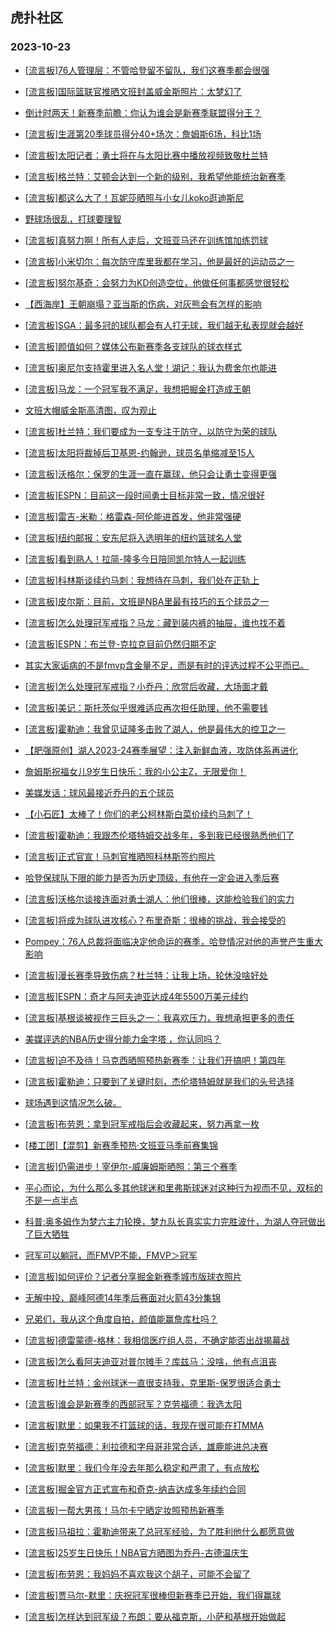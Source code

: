 ## 虎扑社区 
### 2023-10-23

+ [[流言板]76人管理层：不管哈登留不留队，我们这赛季都会很强](https://bbs.hupu.com/622594549.html)

+ [[流言板]国际篮联官推晒文班封盖威金斯照片：太梦幻了](https://bbs.hupu.com/622594096.html)

+ [倒计时两天！新赛季前瞻：你认为谁会是新赛季联盟得分王？](https://bbs.hupu.com/622592347.html)

+ [[流言板]生涯第20季球员得分40+场次：詹姆斯6场，科比1场](https://bbs.hupu.com/622590513.html)

+ [[流言板]太阳记者：勇士将在与太阳比赛中播放视频致敬杜兰特](https://bbs.hupu.com/622589022.html)

+ [[流言板]格兰特：艾顿会达到一个新的级别，我希望他能统治新赛季](https://bbs.hupu.com/622589360.html)

+ [[流言板]都这么大了！瓦妮莎晒照与小女儿koko逛迪斯尼](https://bbs.hupu.com/622588876.html)

+ [野球场很乱，打球要理智](https://bbs.hupu.com/622591951.html)

+ [[流言板]真努力啊！所有人走后，文班亚马还在训练馆加练罚球](https://bbs.hupu.com/622588435.html)

+ [[流言板]小米切尔：每次防守库里我都在学习，他是最好的运动员之一](https://bbs.hupu.com/622591255.html)

+ [[流言板]努尔基奇：会努力为KD创造空位，他做任何事都感觉很轻松](https://bbs.hupu.com/622593023.html)

+ [【西海岸】王朝崩塌？亚当斯的伤病，对灰熊会有怎样的影响](https://bbs.hupu.com/622592193.html)

+ [[流言板]SGA：最多冠的球队都会有人打无球，我们越无私表现就会越好](https://bbs.hupu.com/622589744.html)

+ [[流言板]颜值如何？媒体公布新赛季各支球队的球衣样式](https://bbs.hupu.com/622594748.html)

+ [[流言板]奥尼尔支持霍里进入名人堂！湖记：我认为费舍尔也能进](https://bbs.hupu.com/622588374.html)

+ [[流言板]马龙：一个冠军我不满足，我想把掘金打造成王朝](https://bbs.hupu.com/622587825.html)

+ [文班大帽威金斯高清图，叹为观止](https://bbs.hupu.com/622589602.html)

+ [[流言板]杜兰特：我们要成为一支专注于防守，以防守为荣的球队](https://bbs.hupu.com/622594677.html)

+ [[流言板]太阳将裁掉后卫基恩-约翰逊，球员名单缩减至15人](https://bbs.hupu.com/622589054.html)

+ [[流言板]沃格尔：保罗的生涯一直在赢球，他只会让勇士变得更强](https://bbs.hupu.com/622594454.html)

+ [[流言板]ESPN：目前这一段时间勇士目标非常一致，情况很好](https://bbs.hupu.com/622587850.html)

+ [[流言板]雷吉-米勒：格雷森-阿伦能进首发，他非常强硬](https://bbs.hupu.com/622594149.html)

+ [[流言板]纽约邮报：安东尼将入选明年的纽约篮球名人堂](https://bbs.hupu.com/622594382.html)

+ [[流言板]看到熟人！拉简-隆多今日陪同凯尔特人一起训练](https://bbs.hupu.com/622587393.html)

+ [[流言板]科林斯谈续约马刺：我想待在马刺，我们处在正轨上](https://bbs.hupu.com/622594026.html)

+ [[流言板]皮尔斯：目前，文班是NBA里最有技巧的五个球员之一](https://bbs.hupu.com/622587685.html)

+ [[流言板]怎么处理冠军戒指？马龙：藏到装内裤的抽屉，谁也找不着](https://bbs.hupu.com/622594603.html)

+ [[流言板]ESPN：布兰登-克拉克目前仍然归期不定](https://bbs.hupu.com/622587523.html)

+ [其实大家诟病的不是fmvp含金量不足，而是有时的评选过程不公平而已。](https://bbs.hupu.com/622593961.html)

+ [[流言板]怎么处理冠军戒指？小乔丹：欣赏后收藏，大场面才戴](https://bbs.hupu.com/622594649.html)

+ [[流言板]美记：斯托茨似乎很难适应再次担任助理，他不需要钱](https://bbs.hupu.com/622594800.html)

+ [[流言板]霍勒迪：我曾见证隆多击败了湖人，他是最伟大的控卫之一](https://bbs.hupu.com/622587660.html)

+ [【肥强原创】湖人2023-24赛季展望：注入新鲜血液，攻防体系再进化](https://bbs.hupu.com/622593444.html)

+ [詹姆斯祝福女儿9岁生日快乐：我的小公主Z，无限爱你！](https://bbs.hupu.com/622588387.html)

+ [美媒发话：球风最接近乔丹的五个球员](https://bbs.hupu.com/622593233.html)

+ [【小石匠】太棒了！你们的老公柯林斯白菜价续约马刺了！](https://bbs.hupu.com/622593596.html)

+ [[流言板]霍勒迪：我跟杰伦塔特姆交战多年，多到我已经很熟悉他们了](https://bbs.hupu.com/622594581.html)

+ [[流言板]正式官宣！马刺官推晒照科林斯签约照片](https://bbs.hupu.com/622588790.html)

+ [哈登保球队下限的能力是否为历史顶级，有他在一定会进入季后赛](https://bbs.hupu.com/622593638.html)

+ [[流言板]沃格尔谈接连面对勇士湖人：他们很棒，这能检验我们的实力](https://bbs.hupu.com/622595642.html)

+ [[流言板]将成为球队进攻核心？布里奇斯：很棒的挑战，我会接受的](https://bbs.hupu.com/622589154.html)

+ [Pompey：76人总裁将面临决定他命运的赛季，哈登情况对他的声誉产生重大影响](https://bbs.hupu.com/622594698.html)

+ [[流言板]漫长赛季导致伤病？杜兰特：让我上场，轮休没啥好处](https://bbs.hupu.com/622587211.html)

+ [[流言板]ESPN：奇才与阿夫迪亚达成4年5500万美元续约](https://bbs.hupu.com/622587050.html)

+ [[流言板]基根谈被视作三巨头之一：我喜欢压力，我想承担更多的责任](https://bbs.hupu.com/622595243.html)

+ [美媒评选的NBA历史得分能力金字塔 ，你认同吗？](https://bbs.hupu.com/622593417.html)

+ [[流言板]迫不及待！马克西晒照预热新赛季：让我们开搞吧！第四年](https://bbs.hupu.com/622595416.html)

+ [[流言板]霍勒迪：只要到了关键时刻，杰伦塔特姆就是我们的头号选择](https://bbs.hupu.com/622589173.html)

+ [球场遇到这情况怎么破。](https://bbs.hupu.com/622594150.html)

+ [[流言板]布劳恩：拿到冠军戒指后会收藏起来，努力再拿一枚](https://bbs.hupu.com/622594472.html)

+ [[楼工团]【混剪】新赛季预热·文班亚马季前赛集锦](https://bbs.hupu.com/622593883.html)

+ [[流言板]仍需进步！宰伊尔-威廉姆斯晒照：第三个赛季](https://bbs.hupu.com/622595481.html)

+ [平心而论，为什么那么多其他球迷和里弗斯球迷对这种行为视而不见，双标的不是一点半点](https://bbs.hupu.com/622593837.html)

+ [科普:奥多姆作为梦六主力轮换，梦九队长真实实力完胜波什，为湖人夺冠做出了巨大牺牲](https://bbs.hupu.com/622593991.html)

+ [冠军可以躺冠，而FMVP不能，FMVP＞冠军](https://bbs.hupu.com/622594068.html)

+ [[流言板]如何评价？记者分享掘金新赛季城市版球衣照片](https://bbs.hupu.com/622595603.html)

+ [无解中投，巅峰阿德14年季后赛面对火箭43分集锦](https://bbs.hupu.com/622589497.html)

+ [兄弟们，我从这个角度自拍，颜值能赢詹库杜吗？](https://bbs.hupu.com/622594188.html)

+ [[流言板]德雷蒙德-格林：我相信医疗组人员，不确定能否出战揭幕战](https://bbs.hupu.com/622587591.html)

+ [[流言板]怎么看阿夫迪亚对普尔摊手？库兹马：没啥，他有点沮丧](https://bbs.hupu.com/622587412.html)

+ [[流言板]杜兰特：金州球迷一直很支持我，克里斯-保罗很适合勇士](https://bbs.hupu.com/622596220.html)

+ [[流言板]谁会是新赛季的西部冠军？克劳福德：我选太阳](https://bbs.hupu.com/622595692.html)

+ [[流言板]默里：如果我不打篮球的话，我现在很可能在打MMA](https://bbs.hupu.com/622595883.html)

+ [[流言板]克劳福德：利拉德和字母哥非常合适，雄鹿能进总决赛](https://bbs.hupu.com/622595785.html)

+ [[流言板]默里：我们今年没去年那么稳定和严肃了，有点放松](https://bbs.hupu.com/622596081.html)

+ [[流言板]掘金官方正式宣布和奇克-纳吉达成多年续约合同](https://bbs.hupu.com/622595670.html)

+ [[流言板]一帮大男孩！马尔卡宁晒定妆照预热新赛季](https://bbs.hupu.com/622595695.html)

+ [[流言板]马祖拉：霍勒迪带来了总冠军经验，为了胜利他什么都愿意做](https://bbs.hupu.com/622595701.html)

+ [[流言板]25岁生日快乐！NBA官方晒图为乔丹-古德温庆生](https://bbs.hupu.com/622595807.html)

+ [[流言板]布劳恩：我妈妈不喜欢我这个胡子，可能不会留了](https://bbs.hupu.com/622596606.html)

+ [[流言板]贾马尔-默里：庆祝冠军很棒但新赛季已开始，我们得赢球](https://bbs.hupu.com/622596181.html)

+ [[流言板]怎样达到冠军级？布朗：要从福克斯，小萨和基根开始做起](https://bbs.hupu.com/622596492.html)

